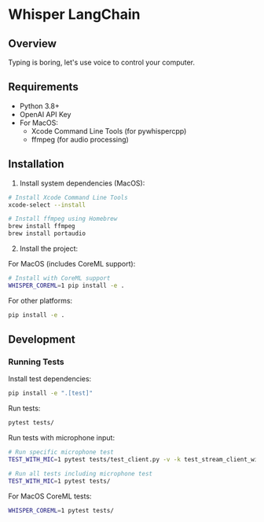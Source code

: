 # Whisper LangChain

## Overview

Typing is boring, let's use voice to control your computer.

## Requirements

- Python 3.8+
- OpenAI API Key
- For MacOS:
  - Xcode Command Line Tools (for pywhispercpp)
  - ffmpeg (for audio processing)

## Installation

1. Install system dependencies (MacOS):
```bash
# Install Xcode Command Line Tools
xcode-select --install

# Install ffmpeg using Homebrew
brew install ffmpeg
brew install portaudio
```

2. Install the project:

For MacOS (includes CoreML support):
```bash
# Install with CoreML support
WHISPER_COREML=1 pip install -e .
```

For other platforms:
```bash
pip install -e .
```

## Development

### Running Tests

Install test dependencies:
```bash
pip install -e ".[test]"
```

Run tests:
```bash
pytest tests/
```

Run tests with microphone input:
```bash
# Run specific microphone test
TEST_WITH_MIC=1 pytest tests/test_client.py -v -k test_stream_client_with_real_mic

# Run all tests including microphone test
TEST_WITH_MIC=1 pytest tests/
```

For MacOS CoreML tests:
```bash
WHISPER_COREML=1 pytest tests/
```
